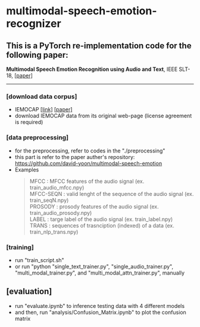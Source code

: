 # multimodal-speech-emotion-recognizer


## This is a PyTorch re-implementation code for the following paper:
**Multimodal Speech Emotion Recognition using Audio and Text**, IEEE SLT-18, <a href="https://arxiv.org/abs/1810.04635">[paper]</a>

----------

### [download data corpus]
- IEMOCAP <a href="https://sail.usc.edu/iemocap/">[link]</a>
<a href="https://link.springer.com/article/10.1007/s10579-008-9076-6">[paper]</a>
- download IEMOCAP data from its original web-page (license agreement is required)

### [data preprocessing]
- for the preprocessing, refer to codes in the "./preprocessing"
- this part is refer to the paper auther's repository: https://github.com/david-yoon/multimodal-speech-emotion
- Examples
	> MFCC : MFCC features of the audio signal (ex. train_audio_mfcc.npy) <br>
	> MFCC-SEQN : valid lenght of the sequence of the audio signal (ex. train_seqN.npy)<br>
	> PROSODY : prosody features of the audio signal (ex. train_audio_prosody.npy) <br>
	> LABEL : targe label of the audio signal (ex. train_label.npy) <br> 
	> TRANS : sequences of trasnciption (indexed) of a data (ex. train_nlp_trans.npy) <br>

### [training]
- run "train_script.sh"
- or run "python "single_text_trainer.py", "single_audio_trainer.py", "multi_modal_trainer.py", and "multi_modal_attn_trainer.py", manually

## [evaluation]
- run "evaluate.ipynb" to inference testing data with 4 different models
- and then, run "analysis/Confusion_Matrix.ipynb" to plot the confusion matrix
